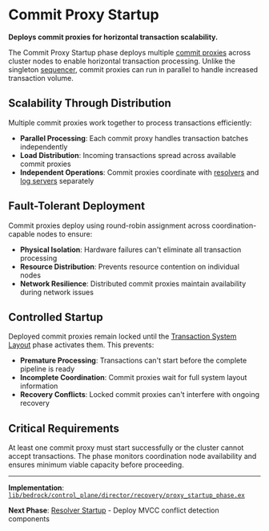 # Commit Proxy Startup

**Deploys commit proxies for horizontal transaction scalability.**

The Commit Proxy Startup phase deploys multiple [commit proxies](../../deep-dives/architecture/data-plane/commit-proxy.md) across cluster nodes to enable horizontal transaction processing. Unlike the singleton [sequencer](../../deep-dives/architecture/data-plane/sequencer.md), commit proxies can run in parallel to handle increased transaction volume.

## Scalability Through Distribution

Multiple commit proxies work together to process transactions efficiently:

- **Parallel Processing**: Each commit proxy handles transaction batches independently
- **Load Distribution**: Incoming transactions spread across available commit proxies  
- **Independent Operations**: Commit proxies coordinate with [resolvers](../../deep-dives/architecture/data-plane/resolver.md) and [log servers](../../deep-dives/architecture/data-plane/log.md) separately

## Fault-Tolerant Deployment

Commit proxies deploy using round-robin assignment across coordination-capable nodes to ensure:

- **Physical Isolation**: Hardware failures can't eliminate all transaction processing
- **Resource Distribution**: Prevents resource contention on individual nodes
- **Network Resilience**: Distributed commit proxies maintain availability during network issues

## Controlled Startup

Deployed commit proxies remain locked until the [Transaction System Layout](transaction-system-layout.md) phase activates them. This prevents:

- **Premature Processing**: Transactions can't start before the complete pipeline is ready
- **Incomplete Coordination**: Commit proxies wait for full system layout information
- **Recovery Conflicts**: Locked commit proxies can't interfere with ongoing recovery

## Critical Requirements

At least one commit proxy must start successfully or the cluster cannot accept transactions. The phase monitors coordination node availability and ensures minimum viable capacity before proceeding.

---

**Implementation**: [`lib/bedrock/control_plane/director/recovery/proxy_startup_phase.ex`](../../../../lib/bedrock/control_plane/director/recovery/proxy_startup_phase.ex)

**Next Phase**: [Resolver Startup](resolver-startup.md) - Deploy MVCC conflict detection components
